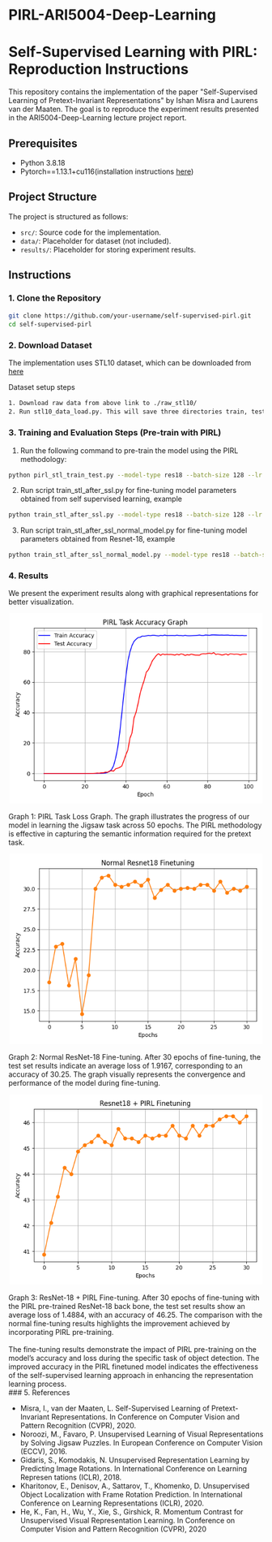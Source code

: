 # PIRL-ARI5004-Deep-Learning

# Self-Supervised Learning with PIRL: Reproduction Instructions

This repository contains the implementation of the paper "Self-Supervised Learning of Pretext-Invariant Representations" by Ishan Misra and Laurens van der Maaten. The goal is to reproduce the experiment results presented in the ARI5004-Deep-Learning lecture project report.

## Prerequisites

- Python 3.8.18
- Pytorch==1.13.1+cu116(installation instructions [here](https://pytorch.org/get-started/locally/))

## Project Structure

The project is structured as follows:

- `src/`: Source code for the implementation.
- `data/`: Placeholder for dataset (not included).
- `results/`: Placeholder for storing experiment results.

## Instructions

### 1. Clone the Repository

```bash
git clone https://github.com/your-username/self-supervised-pirl.git
cd self-supervised-pirl
```


### 2. Download Dataset

The implementation uses STL10 dataset, which can be downloaded from [here](http://ai.stanford.edu/~acoates/stl10/)

Dataset setup steps
```bash
1. Download raw data from above link to ./raw_stl10/
2. Run stl10_data_load.py. This will save three directories train, test and unlabelled in ./stl10_data/
```

### 3. Training and Evaluation Steps (Pre-train with PIRL)

1. Run the following command to pre-train the model using the PIRL methodology:
```bash
python pirl_stl_train_test.py --model-type res18 --batch-size 128 --lr 0.1 --experiment-name exp
```

2. Run script train_stl_after_ssl.py for fine-tuning model parameters obtained from self supervised learning, example
```bash
python train_stl_after_ssl.py --model-type res18 --batch-size 128 --lr 0.1  --patience-for-lr-decay 4 --full-fine-tune True --pirl-model-name <relative_model_path from above run>
```

3. Run script train_stl_after_ssl_normal_model.py for fine-tuning model parameters obtained from Resnet-18, example
```bash
python train_stl_after_ssl_normal_model.py --model-type res18 --batch-size 128 --lr 0.1  --patience-for-lr-decay 4 --full-fine-tune True
```

### 4. Results

We present the experiment results along with graphical representations for better visualization.
<br>

<p align="center">
  <img src="https://github.com/alaeddingurel/ARI-5004-PIRL-Experiments/blob/main/images/pirl_accuracy.png" width="500">
  
</p>
Graph 1: PIRL Task Loss Graph. The graph illustrates the progress of our model in learning the Jigsaw task across 50 epochs. The PIRL methodology is effective in capturing the semantic information required for the pretext task.


<p align="center">
  <img src="https://github.com/alaeddingurel/ARI-5004-PIRL-Experiments/blob/main/images/normal_resnet_scores.png" width="500">
  
</p>
Graph 2: Normal ResNet-18 Fine-tuning. After 30 epochs of fine-tuning, the test set results indicate an average loss of 1.9167, corresponding to an accuracy of 30.25. The graph visually represents the convergence and performance of the model during fine-tuning.

<p align="center">
  <img src="https://github.com/alaeddingurel/ARI-5004-PIRL-Experiments/blob/main/images/graph_pirl_resnet.png" width="500">
  
</p>
Graph 3: ResNet-18 + PIRL Fine-tuning. After 30 epochs of fine-tuning with the PIRL pre-trained ResNet-18 back bone, the test set results show an average loss of 1.4884, with an accuracy of
46.25. The comparison with the normal fine-tuning results highlights the improvement achieved by incorporating PIRL pre-training.
<br>

<br>
The fine-tuning results demonstrate the impact of PIRL pre-training on the model’s accuracy and loss during the specific task of object detection. The improved accuracy in the PIRL finetuned model indicates the effectiveness of the self-supervised learning approach in enhancing the representation learning process.

<br>
### 5. References

* Misra, I., van der Maaten, L. Self-Supervised Learning of Pretext-Invariant Representations. In Conference on Computer Vision and Pattern Recognition (CVPR), 2020.
* Noroozi, M., Favaro, P. Unsupervised Learning of Visual Representations by Solving Jigsaw Puzzles. In European Conference on Computer Vision (ECCV), 2016.
* Gidaris, S., Komodakis, N. Unsupervised Representation Learning by Predicting Image Rotations. In International Conference on Learning Represen tations (ICLR), 2018.
* Kharitonov, E., Denisov, A., Sattarov, T., Khomenko, D. Unsupervised Object Localization with Frame Rotation Prediction. In International Conference on Learning Representations (ICLR), 2020.
* He, K., Fan, H., Wu, Y., Xie, S., Girshick, R. Momentum Contrast for Unsupervised Visual Representation Learning. In Conference on Computer Vision and Pattern Recognition (CVPR), 2020

